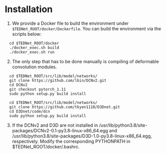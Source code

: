 # Installation


1. We provide a Docker file to build the environment under `$TEDNet_ROOT/docker/Dockerfile`. You can build the environment via the scripts below:
  ~~~
    cd $TEDNet_ROOT/docker
    ./docker_exec.sh build
    ./docker_exec.sh run
  ~~~ 

2. The only step that has to be done manually is compiling of deformable convolution modules.
  ~~~
    cd $TEDNet_ROOT/src/lib/model/networks/
    git clone https://github.com/lbin/DCNv2.git
    cd DCNv2
    git checkout pytorch_1.11
    sudo python setup.py build install

    cd $TEDNet_ROOT/src/lib/model/networks/
    git clone https://github.com/tkyen1110/D3Dnet.git
    cd D3Dnet/code/dcn
    sudo python setup.py build install
  ~~~
3. If the DCNv2 and D3D are not installed in /usr/lib/python3.8/site-packages/DCNv2-0.1-py3.8-linux-x86_64.egg and /usr/lib/python3.8/site-packages/D3D-1.0-py3.8-linux-x86_64.egg, respectively. Modify the corresponding PYTHONPATH in $TEDNet_ROOT/docker/.bashrc.